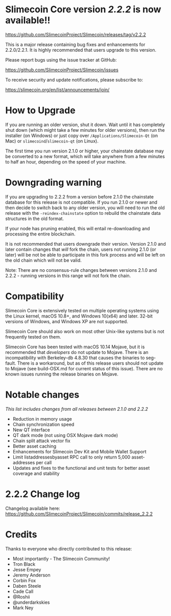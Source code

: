 Slimecoin Core version *2.2.2* is now available!!
==============

  <https://github.com/SlimecoinProject/Slimecoin/releases/tag/v2.2.2>


This is a major release containing bug fixes and enhancements for 2.2.0/2.2.1.  It is highly recommended that users 
upgrade to this version.

Please report bugs using the issue tracker at GitHub:

  <https://github.com/SlimecoinProject/Slimecoin/issues>

To receive security and update notifications, please subscribe to:

  <https://slimecoin.org/en/list/announcements/join/>

How to Upgrade
==============

If you are running an older version, shut it down. Wait until it has completely
shut down (which might take a few minutes for older versions), then run the 
installer (on Windows) or just copy over `/Applications/Slimecoin-Qt` (on Mac)
or `slimecoind`/`slimecoin-qt` (on Linux).

The first time you run version 2.1.0 or higher, your chainstate database may
be converted to a new format, which will take anywhere from a few minutes to
half an hour, depending on the speed of your machine.

Downgrading warning
==============

If you are upgrading to 2.2.2 from a version before 2.1.0 the chainstate database for this release is 
not compatible.  If you run 2.1.0 or newer and then decide to switch back to any
older version, you will need to run the old release with the `-reindex-chainstate`
option to rebuild the chainstate data structures in the old format.

If your node has pruning enabled, this will entail re-downloading and
processing the entire blockchain.

It is not recommended that users downgrade their version.  Version 2.1.0 and later contain
changes that *will* fork the chain, users not running 2.1.0 (or later) will be not
be able to participate in this fork process and will be left on the old chain which 
will not be valid.

Note: There are no consensus-rule changes between versions 2.1.0 and 2.2.2 - running versions in this range
will not fork the chain. 

Compatibility
==============

Slimecoin Core is extensively tested on multiple operating systems using
the Linux kernel, macOS 10.8+, and Windows 10(x64) and later. 32-bit versions of Windows,
and Windows XP are not supported.

Slimecoin Core should also work on most other Unix-like systems but is not
frequently tested on them.

Slimecoin Core has been tested with macOS 10.14 Mojave, but it is recommended that *developers*
do not update to Mojave.  There is an incompatibility with Berkeley-db 4.8.30 that causes
the binaries to seg-fault.  There is a workaround, but as of this release users should
not update to Mojave (see build-OSX.md for current status of this issue).  There are no
known issues running the release binaries on Mojave.

Notable changes
==============
*This list includes changes from all releases between 2.1.0 and 2.2.2*
- Reduction in memory usage
- Chain synchronization speed
- New QT interface
- QT dark mode (not using OSX Mojave dark mode)
- Chain split attack vector fix
- Better asset caching
- Enhancements for Slimecoin Dev Kit and Mobile Wallet Support
- Limit listaddressesbyasset RPC call to only return 5,000 asset-addresses per call
- Updates and fixes to the functional and unit tests for better asset coverage and stability


2.2.2 Change log
==============

Changelog available here: <https://github.com/SlimecoinProject/Slimecoin/commits/release_2.2.2>

Credits
==============

Thanks to everyone who directly contributed to this release:

- Most importantly - The Slimecoin Community!
- Tron Black
- Jesse Empey
- Jeremy Anderson
- Corbin Fox
- Daben Steele
- Cade Call
- @Roshii
- @underdarkskies
- Mark Ney
